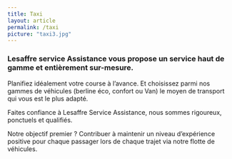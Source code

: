 ```yaml
---
title: Taxi
layout: article
permalink: /taxi
picture: "taxi3.jpg"
---
```


### Lesaffre service Assistance vous propose un service haut de gamme et entièrement sur-mesure.

Planifiez idéalement votre course à l’avance. Et choisissez parmi nos gammes de véhicules (berline éco, confort ou Van) le moyen de transport qui vous est le plus adapté.

Faites confiance à Lesaffre Service Assistance, nous sommes rigoureux, ponctuels et qualifiés.

Notre objectif premier ? Contribuer à maintenir un niveau d’expérience positive pour chaque passager lors de chaque
trajet via notre flotte de véhicules.




